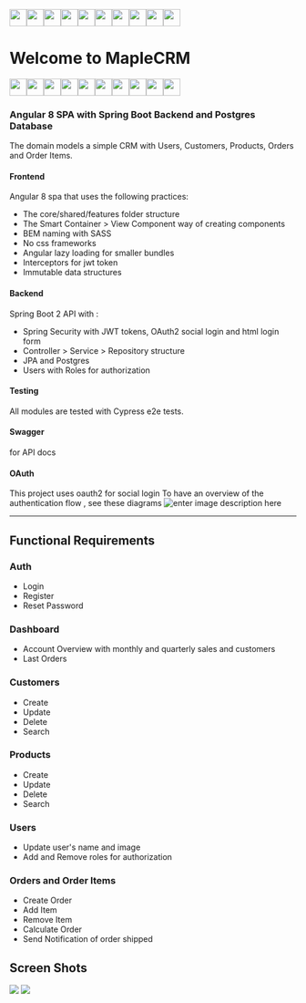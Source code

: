 
<img src="https://i.ibb.co/Ycc9Wkx/logo.png"  height="30" /><img src="https://i.ibb.co/Ycc9Wkx/logo.png"  height="30" /><img src="https://i.ibb.co/Ycc9Wkx/logo.png"  height="30" /><img src="https://i.ibb.co/Ycc9Wkx/logo.png"  height="30" /><img src="https://i.ibb.co/Ycc9Wkx/logo.png"  height="30" /><img src="https://i.ibb.co/Ycc9Wkx/logo.png"  height="30" /><img src="https://i.ibb.co/Ycc9Wkx/logo.png"  height="30" /><img src="https://i.ibb.co/Ycc9Wkx/logo.png"  height="30" /><img src="https://i.ibb.co/Ycc9Wkx/logo.png"  height="30" /><img src="https://i.ibb.co/Ycc9Wkx/logo.png"  height="30" />

# Welcome to   MapleCRM 

<img src="https://i.ibb.co/Ycc9Wkx/logo.png"  height="30" /><img src="https://i.ibb.co/Ycc9Wkx/logo.png"  height="30" /><img src="https://i.ibb.co/Ycc9Wkx/logo.png"  height="30" /><img src="https://i.ibb.co/Ycc9Wkx/logo.png"  height="30" /><img src="https://i.ibb.co/Ycc9Wkx/logo.png"  height="30" /><img src="https://i.ibb.co/Ycc9Wkx/logo.png"  height="30" /><img src="https://i.ibb.co/Ycc9Wkx/logo.png"  height="30" /><img src="https://i.ibb.co/Ycc9Wkx/logo.png"  height="30" /><img src="https://i.ibb.co/Ycc9Wkx/logo.png"  height="30" /><img src="https://i.ibb.co/Ycc9Wkx/logo.png"  height="30" />




### Angular 8 SPA with Spring Boot Backend and Postgres Database
The domain models a simple CRM with Users, Customers, Products, Orders and Order Items.

#### Frontend
Angular 8 spa that uses the following practices:
- The core/shared/features folder structure
- The Smart Container > View Component way of creating components
- BEM naming with SASS
- No css frameworks
- Angular lazy loading for smaller bundles
- Interceptors for jwt token
- Immutable data structures

#### Backend
Spring Boot 2 API with :
 - Spring Security with JWT tokens, OAuth2 social login and html login form
 - Controller > Service > Repository structure
 - JPA and Postgres
 - Users with Roles for authorization

#### Testing
All modules are tested with Cypress e2e tests.

#### Swagger 
for API docs

#### OAuth
This project uses oauth2 for social login
To have an overview of the authentication flow , see these diagrams
![enter image description here](https://i.stack.imgur.com/PBlvj.png)

---- 
## Functional Requirements

### Auth
- Login
- Register
- Reset Password

### Dashboard
- Account Overview with monthly and quarterly sales and customers
- Last Orders

### Customers
 - Create 
 - Update
 - Delete
 - Search

### Products
 - Create 
 - Update
 - Delete
 - Search
 
### Users
 - Update user's name and image
 - Add and Remove roles for authorization

### Orders and Order Items
 - Create Order
 - Add Item
 - Remove Item
 - Calculate Order
 - Send Notification of order shipped


## Screen Shots
<img src="https://i.ibb.co/ysZFNGS/login.png"/>
<img src="https://i.ibb.co/QvN9N70/dashboard.png"/>

